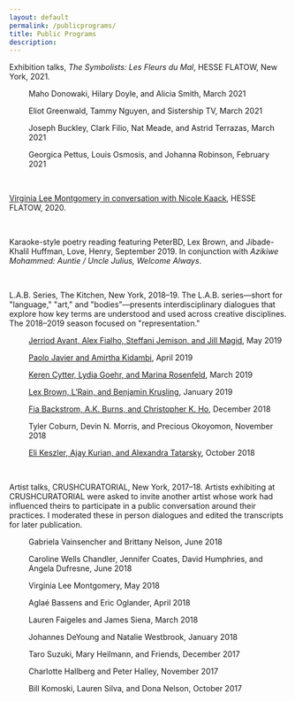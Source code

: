 ```yaml
---
layout: default
permalink: /publicprograms/
title: Public Programs
description:
---
```

<div class="post">
<p>Exhibition talks, <i>The Symbolists: Les Fleurs du Mal</i>, HESSE FLATOW, New York, 2021.</p>
<p style="margin-left: 35px;">Maho Donowaki, Hilary Doyle, and Alicia Smith, March 2021</p>
<p style="margin-left: 35px;">Eliot Greenwald, Tammy Nguyen, and Sistership TV, March 2021</p>
<p style="margin-left: 35px;">Joseph Buckley, Clark Filio, Nat Meade, and Astrid Terrazas, March 2021</p>
<p style="margin-left: 35px;">Georgica Pettus, Louis Osmosis, and Johanna Robinson, February 2021</p>
<br>
<p><a href="https://hesseflatow.com/viewing-room/6-virginia-lee-montgomery-in-conversation-with-nicole-kaack/">Virginia Lee Montgomery in conversation with Nicole Kaack</a>, HESSE FLATOW, 2020.</p>
  <br>
<p>Karaoke-style poetry reading featuring PeterBD, Lex Brown, and Jibade-Khalil Huffman, Love, Henry, September 2019. In conjunction with <i>Azikiwe Mohammed: Auntie / Uncle Julius, Welcome Always</i>.</p>
  <br>
<p>L.A.B. Series, The Kitchen, New York, 2018–19. The L.A.B. series—short for "language," "art," and "bodies”—presents interdisciplinary dialogues that explore how key terms are understood and used across creative disciplines. The 2018–2019 season focused on "representation."</p>
<p style="margin-left: 35px;"><a href="https://vimeo.com/338065446" target="_blank" rel="noopener">Jerriod Avant, Alex Fialho, Steffani Jemison, and Jill Magid</a>, May 2019</p>
<p style="margin-left: 35px;"><a href="https://vimeo.com/336127384" target="_blank" rel="noopener">Paolo Javier and Amirtha Kidambi</a>, April 2019</p>
<p style="margin-left: 35px;"><a href="https://vimeo.com/335225230" target="_blank" rel="noopener">Keren Cytter, Lydia Goehr, and Marina Rosenfeld</a>, March 2019</p>
<p style="margin-left: 35px;"><a href="https://vimeo.com/314358108" target="_blank" rel="noopener">Lex Brown, L’Rain, and Benjamin Krusling</a>, January 2019</p>
<p style="margin-left: 35px;"><a href="https://vimeo.com/309339499" target="_blank" rel="noopener">Fia Backstrom, A.K. Burns, and Christopher K. Ho</a>, December 2018</p>
<p style="margin-left: 35px;">Tyler Coburn, Devin N. Morris, and Precious Okoyomon, November 2018</p>
<p style="margin-left: 35px;"><a href="https://vimeo.com/306042945" target="_blank" rel="noopener">Eli Keszler, Ajay Kurian, and Alexandra Tatarsky</a>, October 2018</p>
<br>
<p>Artist talks, CRUSHCURATORIAL, New York, 2017–18. Artists exhibiting at CRUSHCURATORIAL were asked to invite another artist whose work had influenced theirs to participate in a public conversation around their practices. I moderated these in person dialogues and edited the transcripts for later publication.</p>
<p style="margin-left: 35px;">Gabriela Vainsencher and Brittany Nelson, June 2018</p>
<p style="margin-left: 35px;">Caroline Wells Chandler, Jennifer Coates, David Humphries, and Angela Dufresne, June 2018</p>
<p style="margin-left: 35px;">Virginia Lee Montgomery, May 2018</p>
<p style="margin-left: 35px;">Aglaé Bassens and Eric Oglander, April 2018</p>
<p style="margin-left: 35px;">Lauren Faigeles and James Siena, March 2018</p>
<p style="margin-left: 35px;">Johannes DeYoung and Natalie Westbrook, January 2018</p>
<p style="margin-left: 35px;">Taro Suzuki, Mary Heilmann, and Friends, December 2017</p>
<p style="margin-left: 35px;">Charlotte Hallberg and Peter Halley, November 2017</p>
<p style="margin-left: 35px;">Bill Komoski, Lauren Silva, and Dona Nelson, October 2017</p>
</div>
